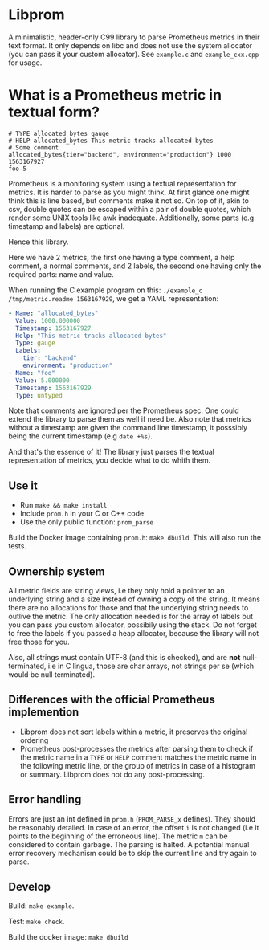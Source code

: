 # Libprom

A minimalistic, header-only C99 library to parse Prometheus metrics in their text format. It only depends on libc and does not use the system allocator (you can pass it your custom allocator). See `example.c` and `example_cxx.cpp` for usage.

# What is a Prometheus metric in textual form?

```
# TYPE allocated_bytes gauge
# HELP allocated_bytes This metric tracks allocated bytes
# Some comment
allocated_bytes{tier="backend", environment="production"} 1000 1563167927
foo 5
```

Prometheus is a monitoring system using a textual representation for metrics.
It is harder to parse as you might think. At first glance one might think this is line based, but comments make it not so. On top of it, akin to csv, double quotes can be escaped within a pair of double quotes, which render some UNIX tools like awk inadequate. Additionally, some parts (e.g timestamp and labels) are optional.

Hence this library.

Here we have 2 metrics, the first one having a type comment, a help comment, a normal comments, and 2 labels, the second one having only the required parts: name and value.

When running the C example program on this: 
`./example_c /tmp/metric.readme 1563167929`, we get a YAML representation:

```yaml
- Name: "allocated_bytes"
  Value: 1000.000000
  Timestamp: 1563167927
  Help: "This metric tracks allocated bytes"
  Type: gauge
  Labels:
    tier: "backend"
    environment: "production"
- Name: "foo"
  Value: 5.000000
  Timestamp: 1563167929
  Type: untyped
```

Note that comments are ignored per the Prometheus spec. One could extend the library to parse them as well if need be.
Also note that metrics without a timestamp are given the command line timestamp, it posssibly being the current timestamp (e.g `date +%s`).


And that's the essence of it! The library just parses the textual representation of metrics, you decide what to do whith them.

## Use it

- Run `make && make install`
- Include `prom.h` in your C or C++ code
- Use the only public function: `prom_parse`

Build the Docker image containing `prom.h`: `make dbuild`. This will also run the tests.

## Ownership system

All metric  fields are string views, i.e they only hold a pointer to an underlying string and a size instead of owning a copy of the string.
It means there are no allocations for those and that the underlying string needs to outlive the metric.
The only allocation needed is for the array of labels but you can pass you custom allocator, possibily using the stack. 
Do not forget to free the labels if you passed a heap allocator, because the library will not free those for you.

Also, all strings must contain UTF-8 (and this is checked), and are **not** null-terminated, i.e in C lingua, those are char arrays, not strings per se (which would be null terminated).

## Differences with the official Prometheus implemention

- Libprom does not sort labels within a metric, it preserves the original ordering
- Prometheus post-processes the metrics after parsing them to check if the metric name in a `TYPE` or `HELP` comment matches the metric name in the following metric line, or the group of metrics in case of a histogram or summary. Libprom does not do any post-processing.

## Error handling

Errors are just an int defined in `prom.h` (`PROM_PARSE_x` defines). They should be reasonably detailed. In case of an error, the offset `i` is not changed (i.e it points to the beginning of the erroneous line). The metric `m` can be considered to contain garbage. The parsing is halted. A potential manual error recovery mechanism could be to skip the current line and try again to parse.

## Develop

Build: `make example`.

Test: `make check`.

Build the docker image: `make dbuild`
